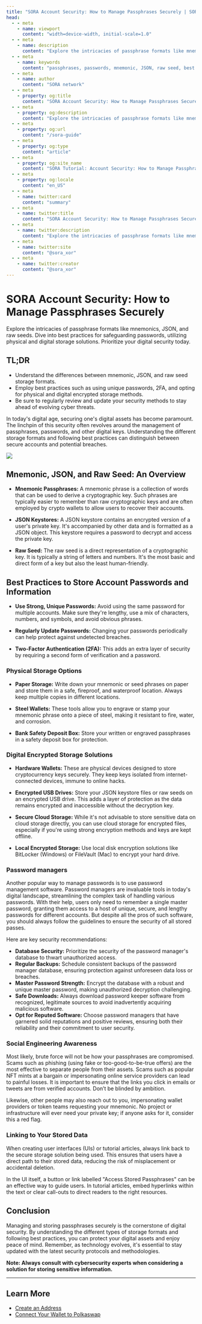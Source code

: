```yaml
---
title: "SORA Account Security: How to Manage Passphrases Securely | SORA Docs"
head:
  - - meta
    - name: viewport
      content: "width=device-width, initial-scale=1.0"
  - - meta
    - name: description
      content: "Explore the intricacies of passphrase formats like mnemonics, JSON, and raw seeds. Dive into best practices for safeguarding passwords, utilizing physical and digital storage solutions. Prioritize your digital security today."
  - - meta
    - name: keywords
      content: "passphrases, passwords, mnemonic, JSON, raw seed, best practices, digital security, two-factor authentication, physical storage, digital storage, password managers, social engineering, user interfaces, security protocols"
  - - meta
    - name: author
      content: "SORA network"
  - - meta
    - property: og:title
      content: "SORA Account Security: How to Manage Passphrases Securely"
  - - meta
    - property: og:description
      content: "Explore the intricacies of passphrase formats like mnemonics, JSON, and raw seeds. Dive into best practices for safeguarding passwords, utilizing physical and digital storage solutions. Prioritize your digital security today."
  - - meta
    - property: og:url
      content: "/sora-guide"
  - - meta
    - property: og:type
      content: "article"
  - - meta
    - property: og:site_name
      content: "SORA Tutorial: Account Security: How to Manage Passphrases Securely"
  - - meta
    - property: og:locale
      content: "en_US"
  - - meta
    - name: twitter:card
      content: "summary"
  - - meta
    - name: twitter:title
      content: "SORA Account Security: How to Manage Passphrases Securely"
  - - meta
    - name: twitter:description
      content: "Explore the intricacies of passphrase formats like mnemonics, JSON, and raw seeds. Dive into best practices for safeguarding passwords, utilizing physical and digital storage solutions. Prioritize your digital security today."
  - - meta
    - name: twitter:site
      content: "@sora_xor"
  - - meta
    - name: twitter:creator
      content: "@sora_xor"
---
```


# SORA Account Security: How to Manage Passphrases Securely

Explore the intricacies of passphrase formats like mnemonics, JSON, and raw seeds. Dive into best practices for safeguarding passwords, utilizing physical and digital storage solutions. Prioritize your digital security today.

## TL;DR

- Understand the differences between mnemonic, JSON, and raw seed storage formats.
- Employ best practices such as using unique passwords, 2FA, and opting for physical and digital encrypted storage methods.
- Be sure to regularly review and update your security methods to stay ahead of evolving cyber threats.

In today's digital age, securing one's digital assets has become paramount. The linchpin of this security often revolves around the management of passphrases, passwords, and other digital keys. Understanding the different storage formats and following best practices can distinguish between secure accounts and potential breaches.

![](.gitbook/assets/sora-account-security.png)

## Mnemonic, JSON, and Raw Seed: An Overview

- **Mnemonic Passphrases:** A mnemonic phrase is a collection of words that can be used to derive a cryptographic key. Such phrases are typically easier to remember than raw cryptographic keys and are often employed by crypto wallets to allow users to recover their accounts.

- **JSON Keystores:** A JSON keystore contains an encrypted version of a user's private key. It's accompanied by other data and is formatted as a JSON object. This keystore requires a password to decrypt and access the private key.

- **Raw Seed:** The raw seed is a direct representation of a cryptographic key. It is typically a string of letters and numbers. It's the most basic and direct form of a key but also the least human-friendly.

## Best Practices to Store Account Passwords and Information

- **Use Strong, Unique Passwords:** Avoid using the same password for multiple accounts. Make sure they're lengthy, use a mix of characters, numbers, and symbols, and avoid obvious phrases.

- **Regularly Update Passwords:** Changing your passwords periodically can help protect against undetected breaches.

- **Two-Factor Authentication (2FA):** This adds an extra layer of security by requiring a second form of verification and a password.

### Physical Storage Options

- **Paper Storage:** Write down your mnemonic or seed phrases on paper and store them in a safe, fireproof, and waterproof location. Always keep multiple copies in different locations.

- **Steel Wallets:** These tools allow you to engrave or stamp your mnemonic phrase onto a piece of steel, making it resistant to fire, water, and corrosion.

- **Bank Safety Deposit Box:** Store your written or engraved passphrases in a safety deposit box for protection.

### Digital Encrypted Storage Solutions

- **Hardware Wallets:** These are physical devices designed to store cryptocurrency keys securely. They keep keys isolated from internet-connected devices, immune to online hacks.

- **Encrypted USB Drives:** Store your JSON keystore files or raw seeds on an encrypted USB drive. This adds a layer of protection as the data remains encrypted and inaccessible without the decryption key.

- **Secure Cloud Storage:** While it's not advisable to store sensitive data on cloud storage directly, you can use cloud storage for encrypted files, especially if you're using strong encryption methods and keys are kept offline.

- **Local Encrypted Storage:** Use local disk encryption solutions like BitLocker (Windows) or FileVault (Mac) to encrypt your hard drive.

### Password managers

Another popular way to manage passwords is to use password management software. Password managers are invaluable tools in today's digital landscape, streamlining the complex task of handling various passwords. With their help, users only need to remember a single master password, granting them access to a host of unique, secure, and lengthy passwords for different accounts. But despite all the pros of such software, you should always follow the guidelines to ensure the security of all stored passes.

Here are key security recommendations:

- **Database Security:** Prioritize the security of the password manager's database to thwart unauthorized access.
- **Regular Backups:** Schedule consistent backups of the password manager database, ensuring protection against unforeseen data loss or breaches.
- **Master Password Strength:** Encrypt the database with a robust and unique master password, making unauthorized decryption challenging.
- **Safe Downloads:** Always download password keeper software from recognized, legitimate sources to avoid inadvertently acquiring malicious software.
- **Opt for Reputed Software:** Choose password managers that have garnered solid reputations and positive reviews, ensuring both their reliability and their commitment to user security.

### Social Engineering Awareness

Most likely, brute force will not be how your passphrases are compromised. Scams such as phishing (using fake or too-good-to-be-true offers) are the most effective to separate people from their assets. Scams such as popular NFT mints at a bargain or impersonating online service providers can lead to painful losses.
It is important to ensure that the links you click in emails or tweets are from verified accounts. Don’t be blinded by ambition.

Likewise, other people may also reach out to you, impersonating wallet providers or token teams requesting your mnemonic. No project or infrastructure will ever need your private key; if anyone asks for it, consider this a red flag.

### Linking to Your Stored Data

When creating user interfaces (UIs) or tutorial articles, always link back to the secure storage solution being used. This ensures that users have a direct path to their stored data, reducing the risk of misplacement or accidental deletion.

In the UI itself, a button or link labelled "Access Stored Passphrases" can be an effective way to guide users. In tutorial articles, embed hyperlinks within the text or clear call-outs to direct readers to the right resources.

## Conclusion

Managing and storing passphrases securely is the cornerstone of digital security. By understanding the different types of storage formats and following best practices, you can protect your digital assets and enjoy peace of mind. Remember, as technology evolves, it's essential to stay updated with the latest security protocols and methodologies.

**Note: Always consult with cybersecurity experts when considering a solution for storing sensitive information.**

---

## Learn More

- [Create an Address](./create-an-address)
- [Connect Your Wallet to Polkaswap](/polkaswap-connect-wallet.html.md)
